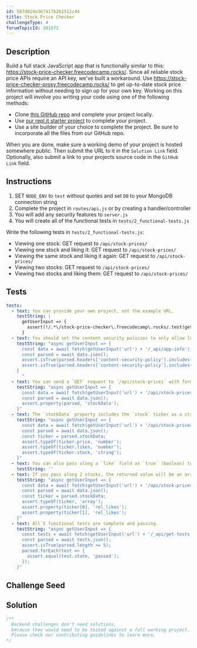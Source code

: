 ```yaml
---
id: 587d824a367417b2b2512c44
title: Stock Price Checker
challengeType: 4
forumTopicId: 301572
---
```


## Description
<section id='description'>
Build a full stack JavaScript app that is functionally similar to this: <a href="https://stock-price-checker.freecodecamp.rocks/" target="_blank">https://stock-price-checker.freecodecamp.rocks/</a>.
Since all reliable stock price APIs require an API key, we've built a workaround. Use <a href="https://stock-price-checker-proxy.freecodecamp.rocks/" target="_blank">https://stock-price-checker-proxy.freecodecamp.rocks/</a> to get up-to-date stock price information without needing to sign up for your own key.
Working on this project will involve you writing your code using one of the following methods:

- Clone <a href='https://github.com/freeCodeCamp/boilerplate-project-stockchecker/' target='_blank'>this GitHub repo</a> and complete your project locally.
- Use <a href='https://repl.it/github/freeCodeCamp/boilerplate-project-stockchecker' target='_blank'>our repl.it starter project</a> to complete your project.
- Use a site builder of your choice to complete the project. Be sure to incorporate all the files from our GitHub repo.

When you are done, make sure a working demo of your project is hosted somewhere public. Then submit the URL to it in the `Solution Link` field. Optionally, also submit a link to your projects source code in the `GitHub Link` field.
</section>

## Instructions
<section id='instructions'>

1. SET `NODE_ENV` to `test` without quotes and set `DB` to your MongoDB connection string
2. Complete the project in `routes/api.js` or by creating a handler/controller
3. You will add any security features to `server.js`
4. You will create all of the functional tests in `tests/2_functional-tests.js`

Write the following tests in `tests/2_functional-tests.js`:

- Viewing one stock: GET request to `/api/stock-prices/`
- Viewing one stock and liking it: GET request to `/api/stock-prices/`
- Viewing the same stock and liking it again: GET request to `/api/stock-prices/`
- Viewing two stocks: GET request to `/api/stock-prices/`
- Viewing two stocks and liking them: GET request to `/api/stock-prices/`

</section>

## Tests
<section id='tests'>

```yml
tests:
  - text: You can provide your own project, not the example URL.
    testString: |
      getUserInput => {
        assert(!/.*\/stock-price-checker\.freecodecamp\.rocks/.test(getUserInput('url')));
      }
  - text: You should set the content security policies to only allow loading of scripts and CSS from your server.
    testString: "async getUserInput => {
      const data = await fetch(getUserInput('url') + '/_api/app-info');
      const parsed = await data.json();
      assert.isTrue(parsed.headers['content-security-policy'].includes('script-src \\'self\\''));
      assert.isTrue(parsed.headers['content-security-policy'].includes('style-src \\'self\\''));
    }
      "
  - text: You can send a `GET` request to `/api/stock-prices` with form data containing a NASDAQ stock ticker. Returned will be an object with the property `stockData`.
    testString: "async getUserInput => {
      const data = await fetch(getUserInput('url') + '/api/stock-prices?stock=GOOG');
      const parsed = await data.json();
      assert.property(parsed, 'stockData');
    }"
  - text: The `stockData` property includes the `stock` ticker as a string, the `price` (decimal in string format), and `likes` as a number.
    testString: "async getUserInput => {
      const data = await fetch(getUserInput('url') + '/api/stock-prices?stock=GOOG');
      const parsed = await data.json();
      const ticker = parsed.stockData;
      assert.typeOf(ticker.price, 'number');
      assert.typeOf(ticker.likes, 'number');
      assert.typeOf(ticker.stock, 'string');
    }"
  - text: You can also pass along a `like` field as `true` (boolean) to have your like added to the stock(s). Only 1 like per IP should be accepted.
    testString: ''
  - text: If you pass along 2 stocks, the returned value will be an array with information about both stocks. Instead of `likes`, it will display `rel_likes` (the difference between the likes on both stocks) for both `stockData` objects.
    testString: "async getUserInput => {
      const data = await fetch(getUserInput('url') + '/api/stock-prices?stock=GOOG&stock=MSFT');
      const parsed = await data.json();
      const ticker = parsed.stockData;
      assert.typeOf(ticker, 'array');
      assert.property(ticker[0], 'rel_likes');
      assert.property(ticker[1], 'rel_likes');
    }"
  - text: All 5 functional tests are complete and passing.
    testString: "async getUserInput => {
      const tests = await fetch(getUserInput('url') + '/_api/get-tests');
      const parsed = await tests.json();
      assert.isTrue(parsed.length >= 5);
      parsed.forEach(test => {
        assert.equal(test.state, 'passed');
      });
    }"

```

</section>

## Challenge Seed
<section id='challengeSeed'>

</section>

## Solution
<section id='solution'>

```js
/**
  Backend challenges don't need solutions, 
  because they would need to be tested against a full working project. 
  Please check our contributing guidelines to learn more.
*/
```

</section>
